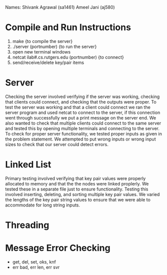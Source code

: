 Names: 
Shivank Agrawal (sa1461) Ameel Jani (aj580)

# Compile and Run Instructions #
1. make {to compile the server}
2. ./server (portnumber) {to run the server}
3. open new terminal windows
4. netcat ilab#.cs.rutgers.edu (portnumber) {to connect}
5. send/receive/delete key/pair items

# Server #

Checking the server involved verifying if the server was working, checking that clients could connect, and checking that the outputs were proper. To test the server was working and that a client could connect we ran the server program and used netcat to connect to the server, if this connection went through successfully we put a print message on the server end. We also wanted to check that multiple clients could connect to the same server and tested this by opening multiple terminals and connecting to the server. To check for proper server functionality, we tested proper inputs as given in the problem statement. We attempted to put wrong inputs or wrong input sizes to check that our server could detect errors.

# Linked List #
Primary testing involved verifying that key pair values were properly allocated to memory and that the the nodes were linked proplerly. We tested these in a separate file just to ensure functionality. Testing this involved inserting, deleting, and sorting multiple key pair values. We varied the lengths of the key pair string values to ensure that we were able to accommodate for long string inputs.

# Threading #

# Message Error Checking #
- get, del, set, oks, knf
- err bad, err len, err svr